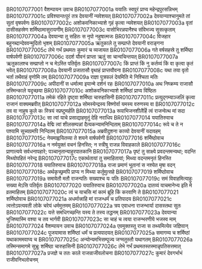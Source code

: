 BR0107077001	वैशम्पायन उवाच
BR0107077001a	ययातिः स्वपुरं प्राप्य महेन्द्रपुरसन्निभम्
BR0107077001c	प्रविश्यान्तःपुरं तत्र देवयानीं न्यवेशयत्
BR0107077002a	देवयान्याश्चानुमते तां सुतां वृषपर्वणः
BR0107077002c	अशोकवनिकाभ्याशे गृहं कृत्वा न्यवेशयत्
BR0107077003a	वृतां दासीसहस्रेण शर्मिष्ठामासुरायणीम्
BR0107077003c	वासोभिरन्नपानैश्च संविभज्य सुसत्कृताम्
BR0107077004a	देवयान्या तु सहितः स नृपो नहुषात्मजः
BR0107077004c	विजहार बहूनब्दान्देववन्मुदितो भृशम्
BR0107077005a	ऋतुकाले तु सम्प्राप्ते देवयानी वराङ्गना
BR0107077005c	लेभे गर्भं प्रथमतः कुमारं च व्यजायत
BR0107077006a	गते वर्षसहस्रे तु शर्मिष्ठा वार्षपर्वणी
BR0107077006c	ददर्श यौवनं प्राप्ता ऋतुं सा चान्वचिन्तयत्
BR0107077007a	ऋतुकालश्च सम्प्राप्तो न च मेऽस्ति पतिर्वृतः
BR0107077007c	किं प्राप्तं किं नु कर्तव्यं किं वा कृत्वा कृतं भवेत्
BR0107077008a	देवयानी प्रजातासौ वृथाहं प्राप्तयौवना
BR0107077008c	यथा तया वृतो भर्ता तथैवाहं वृणोमि तम्
BR0107077009a	राज्ञा पुत्रफलं देयमिति मे निश्चिता मतिः
BR0107077009c	अपीदानीं स धर्मात्मा इयान्मे दर्शनं रहः
BR0107077010a	अथ निष्क्रम्य राजासौ तस्मिन्काले यदृच्छया
BR0107077010c	अशोकवनिकाभ्याशे शर्मिष्ठां प्राप्य विष्ठितः
BR0107077011a	तमेकं रहिते दृष्ट्वा शर्मिष्ठा चारुहासिनी
BR0107077011c	प्रत्युद्गम्याञ्जलिं कृत्वा राजानं वाक्यमब्रवीत्
BR0107077012a	सोमस्येन्द्रस्य विष्णोर्वा यमस्य वरुणस्य वा
BR0107077012c	तव वा नाहुष कुले कः स्त्रियं स्प्रष्टुमर्हति
BR0107077013a	रूपाभिजनशीलैर्हि त्वं राजन्वेत्थ मां सदा
BR0107077013c	सा त्वां याचे प्रसाद्याहमृतुं देहि नराधिप
BR0107077014	ययातिरुवाच
BR0107077014a	वेद्मि त्वां शीलसम्पन्नां दैत्यकन्यामनिन्दिताम्
BR0107077014c	रूपे च ते न पश्यामि सूच्यग्रमपि निन्दितम्
BR0107077015a	अब्रवीदुशना काव्यो देवयानीं यदावहम्
BR0107077015c	नेयमाह्वयितव्या ते शयने वार्षपर्वणी
BR0107077016	शर्मिष्ठोवाच
BR0107077016a	न नर्मयुक्तं वचनं हिनस्ति; न स्त्रीषु राजन्न विवाहकाले
BR0107077016c	प्राणात्यये सर्वधनापहारे; पञ्चानृतान्याहुरपातकानि
BR0107077017a	पृष्टं तु साक्ष्ये प्रवदन्तमन्यथा; वदन्ति मिथ्योपहितं नरेन्द्र
BR0107077017c	एकार्थतायां तु समाहितायां; मिथ्या वदन्तमनृतं हिनस्ति
BR0107077018	ययातिरुवाच
BR0107077018a	राजा प्रमाणं भूतानां स नश्येत मृषा वदन्
BR0107077018c	अर्थकृच्छ्रमपि प्राप्य न मिथ्या कर्तुमुत्सहे
BR0107077019	शर्मिष्ठोवाच
BR0107077019a	समावेतौ मतौ राजन्पतिः सख्याश्च यः पतिः
BR0107077019c	समं विवाहमित्याहुः सख्या मेऽसि पतिर्वृतः
BR0107077020	ययातिरुवाच
BR0107077020a	दातव्यं याचमानेभ्य इति मे व्रतमाहितम्
BR0107077020c	त्वं च याचसि मां कामं ब्रूहि किं करवाणि ते
BR0107077021	शर्मिष्ठोवाच
BR0107077021a	अधर्मात्त्राहि मां राजन्धर्मं च प्रतिपादय
BR0107077021c	त्वत्तोऽपत्यवती लोके चरेयं धर्ममुत्तमम्
BR0107077022a	त्रय एवाधना राजन्भार्या दासस्तथा सुतः
BR0107077022c	यत्ते समधिगच्छन्ति यस्य ते तस्य तद्धनम्
BR0107077023a	देवयान्या भुजिष्यास्मि वश्या च तव भार्गवी
BR0107077023c	सा चाहं च त्वया राजन्भरणीये भजस्व माम्
BR0107077024	वैशम्पायन उवाच
BR0107077024a	एवमुक्तस्तु राजा स तथ्यमित्येव जज्ञिवान्
BR0107077024c	पूजयामास शर्मिष्ठां धर्मं च प्रत्यपादयत्
BR0107077025a	समागम्य च शर्मिष्ठां यथाकाममवाप्य च
BR0107077025c	अन्योन्यमभिसम्पूज्य जग्मतुस्तौ यथागतम्
BR0107077026a	तस्मिन्समागमे सुभ्रूः शर्मिष्ठा चारुहासिनी
BR0107077026c	लेभे गर्भं प्रथमतस्तस्मान्नृपतिसत्तमात्
BR0107077027a	प्रजज्ञे च ततः काले राजन्राजीवलोचना
BR0107077027c	कुमारं देवगर्भाभं राजीवनिभलोचनम्
